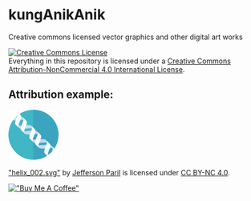 # kungAnikAnik
Creative commons licensed vector graphics and other digital art works

<a rel="license" href="http://creativecommons.org/licenses/by-nc/4.0/"><img alt="Creative Commons License" style="border-width:0" src="https://i.creativecommons.org/l/by-nc/4.0/88x31.png" /></a><br />Everything in this repository is licensed under a <a rel="license" href="http://creativecommons.org/licenses/by-nc/4.0/">Creative Commons Attribution-NonCommercial 4.0 International License</a>.

## Attribution example:

<img src="https://raw.githubusercontent.com/jeffersonfparil/kungAnikAnik/c6e75b5d19f5afde42ec70b5d59f1e3bafb3b540/helix_002.svg" width="100">

["helix_002.svg"](https://github.com/jeffersonfparil/kungAnikAnik/blob/master/helix_002.svg) by [Jefferson Paril](https://orcid.org/0000-0002-5693-4123) is licensed under [CC BY-NC 4.0](https://creativecommons.org/licenses/by-nc/4.0/).

[!["Buy Me A Coffee"](https://www.buymeacoffee.com/assets/img/custom_images/orange_img.png)](https://www.buymeacoffee.com/jeffersonfparil)
